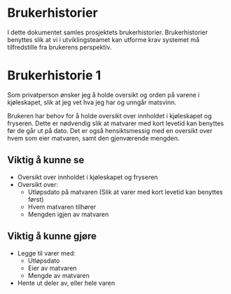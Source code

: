 Brukerhistorier
=
I dette dokumentet samles prosjektets brukerhistorier. Brukerhistorier benyttes slik at vi i utviklingsteamet kan utforme krav systemet må tilfredstille fra brukerens perspektiv.

Brukerhistorie 1
=
Som privatperson ønsker jeg å holde oversikt og orden på varene i kjøleskapet,
slik at jeg vet hva jeg har og unngår matsvinn.

Brukeren har behov for å holde oversikt over innholdet i kjøleskapet og fryseren. Dette er nødvendig slik at matvarer med kort levetid kan benyttes før de går ut på dato. Det er også hensiktsmessig med en oversikt over hvem som eier matvaren, samt den gjenværende mengden.

Viktig å kunne se
-
- Oversikt over innholdet i kjøleskapet og fryseren
- Oversikt over:
    - Utløpsdato på matvaren (Slik at varer med kort levetid kan benyttes først)
    - Hvem matvaren tilhører
    - Mengden igjen av matvaren

Viktig å kunne gjøre
-
- Legge til varer med:
    - Utløpsdato
    - Eier av matvaren
    - Mengde av matvaren
- Hente ut deler av, eller hele varen 
